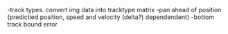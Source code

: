 -track types. convert img data into tracktype matrix
-pan ahead of position (predictied position, speed and velocity (delta?) dependendent)
-bottom track bound error